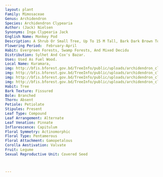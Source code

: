 ```yaml
---
layout: plant
Family: Mimosaceae
Genus: Archidendron
Species: Archidendron Clypearia
Author: (Jack) Nielsen
Synonyms: Inga Clypearia Jack
English Name: Monkey Pod
Description: A Shrub Or Small Tree, Up To 15 M Tall, Bark Dark Brown To Grey With Close Horizontal Lenticular Lines, Branches Sharply Angled Or Winged By Decurrent Ridges From The Leaf Bases, Pubescent. Young Shoots Rusty Or Brown Pubescent. Leaves Pinnately Compound, Rachis 15-30 Cm Long, Pubescent, With A Flat, Elliptic Or Circular, Sessile Or Stalked, Gland C 5 Mm Long, Pinnae 6-12 Pairs, 2.5-15.0 Cm Long, Upper Pinnae Gradually Longer Upwardly, Usually With Glands Just Below The Junctions Of The Petiolules, Leaflets 3-12 Pairs, 0.7-8.0 Ã— 0.2-4.0 Cm, Very Oblique, Rhomboid-ovate To Trapezoid To Sublanceolate, Acuminate, Asymmetrically Cuneate At The Base, Glabrous Or Faintly Puberulous Above, Thinly Pubescent To Tomentose Beneath, Midrib Diagonal, Puberulous, Lateral Nerves 5-10 On Either Side, Looping Near The Margin, Petiolules With Glands, Below The Insertion Of Each Pair Except The Lowest. Inflorescence Panicled, Pedunculate, Peduncles 1.0-2.5 Cm Long. Flowers White, Pedicellate, Pedicels 2-4 Mm Long. Calyx 1-3 Mm Long, Cup-shaped To Funnel-shaped, Teeth 5, Valvate, Up To 1 Mm Long, Triangular To Deltoid. Corolla 4-8 Mm Long, Exserted, Lobes 5, 2-3 Mm Long, Ovate-lanceolate, Acute, Puberulous To Sericeous Outside. Staminal Tube As Long As Corolla Tube. Ovary C 1.5 Mm Long, Puberulous To Sericeous, Stipe 1.0-1.5 Mm Long. Fruit A Pod, 10-20 Ã— 1-3 Cm, Compressed, Twisted, Somewhat Sinuate Between The Seeds, Coriaceous, Yellowish-orange Outside, Reddish Inside, Pubescent To Glabrous, Dehiscent First Along The Ventral Suture. Seeds Elliptic To Globose, 7-10 Ã— 6-9 Mm, Without Aril, Testa Bluish-black.
Flowering Period:  February-April
Habit: Evergreen Forests, Swamp Forests, And Mixed Decidu
Distribution: Sylhet And Cox's Bazar.
Uses: Used As Fuel Wood.
Local Name: Kuramara, 
img: http://bfis.bforest.gov.bd/TreeInfo/public/uploads/archidendron_clypearia4.jpg
img: http://bfis.bforest.gov.bd/TreeInfo/public/uploads/archidendron_clypearia1.jpg
img: http://bfis.bforest.gov.bd/TreeInfo/public/uploads/archidendron_clypearia3.jpg
img: http://bfis.bforest.gov.bd/TreeInfo/public/uploads/archidendron_clypearia2.jpg
Habit: Tree
Bark Texture: Fissured
Bole: Branched
Thorn: Absent
Petiole: Petiolate
Stipules: Present
Leaf Type: Compound
Leaf Arrangement: Alternate
Leaf Venation: Pinnate
Inflorescence: Capitulum
Floral Symmetry: Actinomorphic
Floral Type: Pentamerous
Floral Attachment: Gamopetalous
Corolla Aestivation: Valvate
Fruit: Legume
Sexual Reproductive Unit: Covered Seed



---
```



